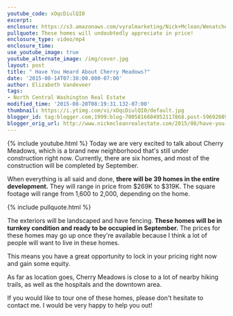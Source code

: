 ```yaml
---
youtube_code: xOqcDiulQI0
excerpt:
enclosure: https://s3.amazonaws.com/vyralmarketing/Nick+Mclean/Wenatchee+Leavenworth+Chelan+Real+Estate+Agent-+What%2527s+the+best+neighborhood+in+Wenatchee%253F+(1).mp4
pullquote: These homes will undoubtedly appreciate in price!
enclosure_type: video/mp4
enclosure_time:
use_youtube_image: true
youtube_alternate_image: /img/cover.jpg
layout: post
title: " Have You Heard About Cherry Meadows?"
date: '2015-08-14T07:38:00.000-07:00'
author: Elizabeth Vandeveer
tags:
- North Central Washington Real Estate
modified_time: '2015-08-20T08:19:31.132-07:00'
thumbnail: https://i.ytimg.com/vi/xOqcDiulQI0/default.jpg
blogger_id: tag:blogger.com,1999:blog-7005816604952117868.post-5969208923994575797
blogger_orig_url: http://www.nickmcleanrealestate.com/2015/08/have-you-heard-about-cherry-meadows.html
---
```

{% include youtube.html %}
Today we are very excited to talk about Cherry Meadows, which is a brand new neighborhood that's still under construction right now. Currently, there are six homes, and most of the construction will be completed by September.

When everything is all said and done, **there will be 39 homes in the entire development.** They will range in price from $269K to $319K. The square footage will range from 1,600 to 2,000, depending on the home.

{% include pullquote.html %}

The exteriors will be landscaped and have fencing. **These homes will be in turnkey condition and ready to be occupied in September.** The prices for these homes may go up once they're available because I think a lot of people will want to live in these homes.

This means you have a great opportunity to lock in your pricing right now and gain some equity.

As far as location goes, Cherry Meadows is close to a lot of nearby hiking trails, as well as the hospitals and the downtown area.

If you would like to tour one of these homes, please don't hesitate to contact me. I would be very happy to help you out!
